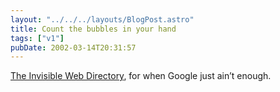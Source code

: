 ```yaml
---
layout: "../../../layouts/BlogPost.astro"
title: Count the bubbles in your hand
tags: ["v1"]
pubDate: 2002-03-14T20:31:57
---
```


[The Invisible Web Directory][1], for when Google just ain&#8217;t enough.

[1]: http://www.invisible-web.net/
